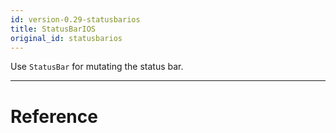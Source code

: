 ```yaml
---
id: version-0.29-statusbarios
title: StatusBarIOS
original_id: statusbarios
---
```


Use `StatusBar` for mutating the status bar.

---

# Reference
